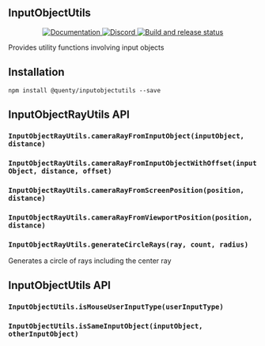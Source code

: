 ## InputObjectUtils
<div align="center">
  <a href="http://quenty.github.io/api/">
    <img src="https://img.shields.io/badge/docs-website-green.svg" alt="Documentation" />
  </a>
  <a href="https://discord.gg/mhtGUS8">
    <img src="https://img.shields.io/badge/discord-nevermore-blue.svg" alt="Discord" />
  </a>
  <a href="https://github.com/Quenty/NevermoreEngine/actions">
    <img src="https://github.com/Quenty/NevermoreEngine/actions/workflows/build.yml/badge.svg" alt="Build and release status" />
  </a>
</div>

Provides utility functions involving input objects

## Installation
```
npm install @quenty/inputobjectutils --save
```

## InputObjectRayUtils API

### `InputObjectRayUtils.cameraRayFromInputObject(inputObject, distance)`

### `InputObjectRayUtils.cameraRayFromInputObjectWithOffset(inputObject, distance, offset)`

### `InputObjectRayUtils.cameraRayFromScreenPosition(position, distance)`

### `InputObjectRayUtils.cameraRayFromViewportPosition(position, distance)`

### `InputObjectRayUtils.generateCircleRays(ray, count, radius)`
Generates a circle of rays including the center ray

## InputObjectUtils API

### `InputObjectUtils.isMouseUserInputType(userInputType)`

### `InputObjectUtils.isSameInputObject(inputObject, otherInputObject)`

